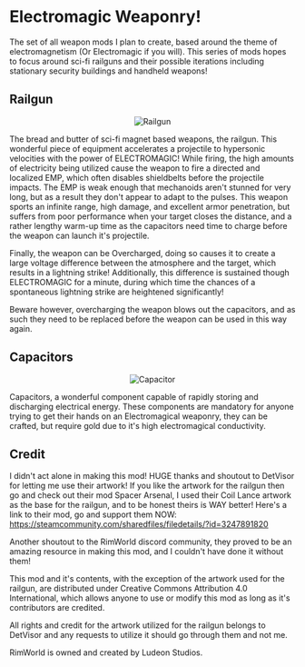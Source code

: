 # Electromagic Weaponry!
The set of all weapon mods I plan to create, based around the theme of electromagnetism (Or Electromagic if you will). This series of mods hopes to focus around sci-fi railguns and their possible iterations including stationary security buildings and handheld weapons!
## Railgun

<p align="center">
  <img src="https://github.com/Negitive545/Electromagic-Weaponry---Railgun/assets/53758767/9e738cc3-cb47-438c-a126-6cad4ffe6ab2", alt="Railgun">
</p>


The bread and butter of sci-fi magnet based weapons, the railgun. This wonderful piece of equipment accelerates a projectile to hypersonic velocities with the power of ELECTROMAGIC! While firing, the high amounts of electricity being utilized cause the weapon to fire a directed and localized EMP, which often disables shieldbelts before the projectile impacts. The EMP is weak enough that mechanoids aren't stunned for very long, but as a result they don't appear to adapt to the pulses.
This weapon sports an infinite range, high damage, and excellent armor penetration, but suffers from poor performance when your target closes the distance, and a rather lengthy warm-up time as the capacitors need time to charge before the weapon can launch it's projectile.

Finally, the weapon can be Overcharged, doing so causes it to create a large voltage difference between the atmosphere and the target, which results in a lightning strike! Additionally, this difference is sustained though ELECTROMAGIC for a minute, during which time the chances of a spontaneous lightning strike are heightened significantly!

Beware however, overcharging the weapon blows out the capacitors, and as such they need to be replaced before the weapon can be used in this way again.
## Capacitors

<p align="center">
  <img src="https://github.com/Negitive545/Electromagic-Weaponry---Railgun/assets/53758767/590637de-c491-4897-9923-d752f43c1a77", alt="Capacitor">
</p>


Capacitors, a wonderful component capable of rapidly storing and discharging electrical energy. These components are mandatory for anyone trying to get their hands on an Electromagical weaponry, they can be crafted, but require gold due to it's high electromagical conductivity.
## Credit
I didn't act alone in making this mod! HUGE thanks and shoutout to DetVisor for letting me use their artwork! If you like the artwork for the railgun then go and check out their mod Spacer Arsenal, I used their Coil Lance artwork as the base for the railgun, and to be honest theirs is WAY better! Here's a link to their mod, go and support them NOW: https://steamcommunity.com/sharedfiles/filedetails/?id=3247891820

Another shoutout to the RimWorld discord community, they proved to be an amazing resource in making this mod, and I couldn't have done it without them!

This mod and it's contents, with the exception of the artwork used for the railgun, are distributed under Creative Commons Attribution 4.0 International, which allows anyone to use or modify this mod as long as it's contributors are credited.

All rights and credit for the artwork utilized for the railgun belongs to DetVisor and any requests to utilize it should go through them and not me.

RimWorld is owned and created by Ludeon Studios.
